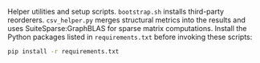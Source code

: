 Helper utilities and setup scripts. `bootstrap.sh` installs third-party
reorderers. `csv_helper.py` merges structural metrics into the results and
uses SuiteSparse:GraphBLAS for sparse matrix computations. Install the Python packages
listed in `requirements.txt` before invoking these scripts:

```bash
pip install -r requirements.txt
```
